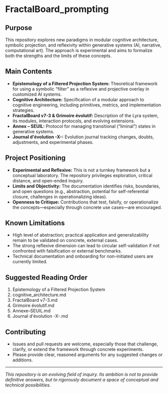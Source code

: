 # FractalBoard_prompting

## Purpose

This repository explores new paradigms in modular cognitive architecture, symbolic projection, and reflexivity within generative systems (AI, narrative, computational art). The approach is experimental and aims to formalize both the strengths and the limits of these concepts.

## Main Contents

- **Epistemology of a Filtered Projection System:** Theoretical framework for using a symbolic “filter” as a reflexive and projective overlay in customized AI systems.
- **Cognitive Architecture:** Specification of a modular approach to cognitive engineering, including primitives, metrics, and implementation strategies.
- **FractalBoard v7-3 & Grimoire évolutif:** Description of the Lyra system, its modules, interaction protocols, and evolving extensions.
- **Annex – SEUIL:** Protocol for managing transitional (“liminal”) states in generative systems.
- **Journal d'évolution -X-:** Evolution journal tracking changes, doubts, adjustments, and experimental phases.

## Project Positioning

- **Experimental and Reflexive:** This is not a turnkey framework but a conceptual laboratory. The repository privileges exploration, critical distance, and open-ended inquiry. 
- **Limits and Objectivity:** The documentation identifies risks, boundaries, and open questions (e.g., abstraction, potential for self-referential closure, challenges in operationalizing ideas).
- **Openness to Critique:** Contributions that test, falsify, or operationalize the concepts—especially through concrete use cases—are encouraged.

## Known Limitations

- High level of abstraction; practical application and generalizability remain to be validated on concrete, external cases.
- The strong reflexive dimension can lead to circular self-validation if not confronted with falsification or external benchmarks.
- Technical documentation and onboarding for non-initiated users are currently limited.

## Suggested Reading Order

1. Epistemology of a Filtered Projection System  
2. cognitive_architecture.md  
3. FractalBoard v7-3.md  
4. Grimoire évolutif.md  
5. Annexe–SEUIL.md  
6. Journal d'évolution -X-.md

## Contributing

- Issues and pull requests are welcome, especially those that challenge, clarify, or extend the framework through concrete experiments.
- Please provide clear, reasoned arguments for any suggested changes or additions.

---

*This repository is an evolving field of inquiry. Its ambition is not to provide definitive answers, but to rigorously document a space of conceptual and technical possibilities.*

